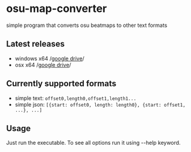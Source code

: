 # osu-map-converter
simple program that converts osu beatmaps to other text formats

## Latest releases
- windows x64 /[google drive](https://drive.google.com/drive/folders/1NWaVSbHtSJBKwD70RO_axfnQVNo_jupb)/
- osx x64 /[google drive](https://drive.google.com/drive/folders/1nN85o0FIraYXb72xlk2JBWywayNLLHjG)/

## Currently supported formats
- simple text: `offset0,length0,offset1,length1...`
- simple json: `[{start: offset0, length: length0}, {start: offset1, ...}, ...]`

## Usage
Just run the executable. To see all options run it using --help keyword.
